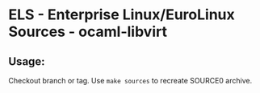 # ELS - Enterprise Linux/EuroLinux Sources - ocaml-libvirt
 
## Usage:
  Checkout branch or tag. Use `make sources` to recreate  SOURCE0 archive.
